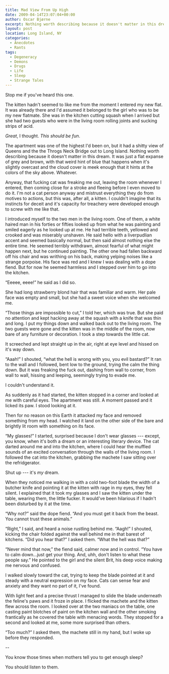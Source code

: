 ```yaml
---
title: Mad View From Up High
date: 2009-04-14T23:07:04+00:00
author: Oscar Bjørne
excerpt: Nothing worth describing because it doesn't matter in this dream. It was just a flat expanse of grey and brown, with that weird hint of blue that happens when it's slightly overcast
layout: post
location: Long Island, NY
categories:
  - Anecdotes
  - Rants
tags:
  - Degeneracy
  - Demons
  - Drugs
  - Life
  - Sleep
  - Strange Tales
---
```

Stop me if you've heard this one.

The kitten hadn't seemed to like me from the moment I entered my new flat. It was already there and I'd assumed it belonged to the girl who was to be my new flatmate. She was in the kitchen cutting squash when I arrived but she had two guests who were in the living room rolling joints and sucking strips of acid.

_Great_, I thought. _This should be fun_.

The apartment was one of the highest I'd been on, but it had a shitty view of Queens and the the Throgs Neck Bridge out to Long Island. Nothing worth describing because it doesn't matter in this dream. It was just a flat expanse of grey and brown, with that weird hint of blue that happens when it's slightly overcast and the cloud cover is meek enough that it hints at the colors of the sky above. Whatever.

Anyway, that fucking cat was freaking me out, leaving the room whenever I entered, then coming close for a stroke and fleeing before I even moved to do it. I'm not a cat person anyway and mistrust everything they do from motives to actions, but this was, after all, a kitten. I couldn't imagine that its instincts for deceit and it's capacity for treachery were developed enough to screw with me like that.

I introduced myself to the two men in the living room. One of them, a white haired man in his forties or fifties looked up from what he was painting and smiled eagerly as he looked up at me. He had terrible teeth, yellowed and crooked and was miserably unshaven. He said hello with a liverpudlian accent and seemed basically normal, but then said almost nothing else the entire time. He seemed terribly withdrawn, almost fearful of what might happen next, but he continued painting. The other one had fallen backward off his chair and was writhing on his back, making yelping noises like a strange porpoise. His face was red and I knew I was dealing with a dope fiend. But for now he seemed harmless and I stepped over him to go into the kitchen.

“Eeeee, eeee!” he said as I did so.

She had long strawberry blond hair that was familiar and warm. Her pale face was empty and small, but she had a sweet voice when she welcomed me.

“Those things are impossible to cut,” I told her, which was true. But she paid no attention and kept hacking away at the squash with a knife that was thin and long. I put my things down and walked back out to the living room. The two guests were gone and the kitten was in the middle of the room, now bare of any furniture or decoration. I took a step towards the little cat.

It screeched and lept straight up in the air, right at eye level and hissed on it's way down.

“Aaah!” I shouted, “what the hell is wrong with you, you evil bastard?” It ran to the wall and I followed, bent low to the ground, trying the calm the thing down. But it was freaking the fuck out, dashing from wall to corner, from wall to wall, hissing and leeping, seemingly trying to evade me.

I couldn't understand it.

As suddenly as it had started, the kitten stopped in a corner and looked at me with careful eyes. The apartment was still. A moment passed and it licked its paw. I stood looking at it.

Then for no reason on this Earth it attacked my face and removed something from my head. I watched it land on the other side of the bare and brightly lit room with something on its face.

“My glasses!” I started, surprised because I don't wear glasses --- except, you know, when it's both a dream or an interesting literary device. The cat darted around me and into the kitchen, where I could hear the muffled sounds of an excited conversation through the walls of the living room. I followed the cat into the kitchen, grabbing the machete I saw sitting over the refridgerator.

Shut up --- it's _my_ dream.

When they noticed me walking in with a cold two-foot blade the width of a butcher knife and pointing it at the kitten with rage in my eyes, they fell silent. I explained that it took my glasses and I saw the kitten under the table, wearing them, the little fucker. It would've been hilarious if I hadn't been disturbed by it at the time.

“Why not?” said the dope fiend. “And you must get it back from the beast. You cannot trust these animals.”

“Right,” I said, and heard a noise rustling behind me. “Aagh!” I shouted, kicking the chair folded against the wall behind me in that barest of kitchens. “Did you hear that?” I asked them. “What the hell was that?”

“Never mind that now,” the fiend said, calmer now and in control. “You have to calm down...just get your thing. And, uhh, don't listen to what these people say.” He pointed to the girl and the silent Brit, his deep voice making me nervous and confused.

I walked slowly toward the cat, trying to keep the blade pointed at it and steady with a neutral expression on my face. Cats can sense fear and anxiety and they want no part of it, I've found.

With light feet and a precise thrust I managed to slide the blade underneath the feline's paws and it froze in place. I flicked the machete and the kitten flew across the room. I looked over at the two maniacs on the table, one casting paint blotches of paint on the kitchen wall and the other smoking frantically as he covered the table with menacing words. They stopped for a second and looked at me, some more surprised than others.

“Too much?” I asked them, the machete still in my hand, but I woke up before they responded.

--

You know those times when mothers tell you to get enough sleep?

You should listen to them.